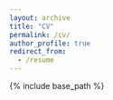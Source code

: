 ```yaml
---
layout: archive
title: "CV"
permalink: /cv/
author_profile: true
redirect_from:
  - /resume
---
```


{% include base_path %}

<object data="{{ site.baseurl }}/files/cv/cv.pdf" width="1000" height="1000" type='application/pdf'/>
